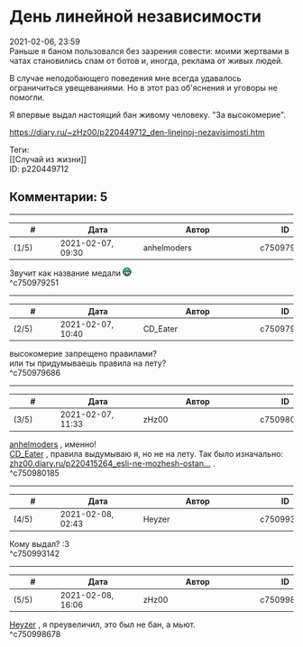 День линейной независимости
===========================

  
2021-02-06, 23:59  
 Раньше я баном пользовался без зазрения совести: моими жертвами в чатах становились спам от ботов и, иногда, реклама от живых людей.   
   
 В случае неподобающего поведения мне всегда удавалось ограничиться увещеваниями. Но в этот раз об'яснения и уговоры не помогли.   
   
 Я впервые выдал настоящий бан живому человеку. "За высокомерие".   
  
<https://diary.ru/~zHz00/p220449712_den-linejnoj-nezavisimosti.htm>  
  
Теги:  
[[Случай из жизни]]  
ID: p220449712  


Комментарии: 5
--------------

  


---



|         #         |              Дата              |                     Автор                     |           ID           |
| --- | --- | --- | --- |
| (1/5) | 2021-02-07, 09:30 | anhelmoders | c750979251 |

  
 Звучит как название медали ![:D](pics/1131.gif)   
 ^c750979251

---



|         #         |              Дата              |                     Автор                     |           ID           |
| --- | --- | --- | --- |
| (2/5) | 2021-02-07, 10:40 | CD\_Eater | c750979686 |

  
 высокомерие запрещено правилами?   
 или ты придумываешь правила на лету?   
 ^c750979686

---



|         #         |              Дата              |                     Автор                     |           ID           |
| --- | --- | --- | --- |
| (3/5) | 2021-02-07, 11:33 | zHz00 | c750980185 |

  
  [anhelmoders](http://anhelmoders.diary.ru "No plans. Only wonders.")  , именно!   
  [CD\_Eater](http://cd-eater.diary.ru "Записки ДискоЕда")  , правила выдумываю я, но не на лету. Так было изначально:  [zhz00.diary.ru/p220415264\_esli-ne-mozhesh-ostan...](Если%20не%20можешь%20остановить%20процесс,%20его%20надо%20возглавить!)  .   
 ^c750980185

---



|         #         |              Дата              |                     Автор                     |           ID           |
| --- | --- | --- | --- |
| (4/5) | 2021-02-08, 02:43 | Heyzer | c750993142 |

  
 Кому выдал? :3   
 ^c750993142

---



|         #         |              Дата              |                     Автор                     |           ID           |
| --- | --- | --- | --- |
| (5/5) | 2021-02-08, 16:06 | zHz00 | c750998678 |

  
  [Heyzer](http://heyzero.diary.ru "Orca")  , я преувеличил, это был не бан, а мьют.   
 ^c750998678